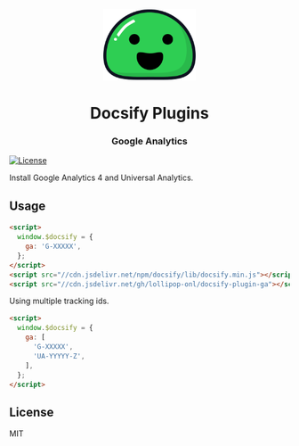 <p align="center">
  <img src="docsify.svg" alt="Docsify Logo" height="128">
</p>
<h1 align="center">Docsify Plugins</h1>
<h3 align="center">Google Analytics</h3>

[![License](https://img.shields.io/github/license/lollipop-onl/docsify-plugin-ga?logo=open-source-initiative&logoColor=green)](https://github.com/lollipop-onl/docsify-plugin-ga/blob/main/LICENSE)

Install Google Analytics 4 and Universal Analytics.

## Usage

```html
<script>
  window.$docsify = {
    ga: 'G-XXXXX',
  };
</script>
<script src="//cdn.jsdelivr.net/npm/docsify/lib/docsify.min.js"></script>
<script src="//cdn.jsdelivr.net/gh/lollipop-onl/docsify-plugin-ga"></script>
```

Using multiple tracking ids.

```html
<script>
  window.$docsify = {
    ga: [
      'G-XXXXX',
      'UA-YYYYY-Z',
    ],
  };
</script>
```

## License

MIT
